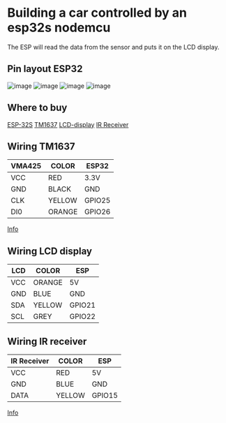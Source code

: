 # Building a car controlled by an esp32s nodemcu

The ESP will read the data from the sensor and puts it on the LCD display.

## Pin layout ESP32


![image](https://github.com/resimons/esp32s-nodecmu-lora-bme280/blob/main/images/esp32-esp-32s-nodemcu-pinout.jpg)
![image]((https://www.makerguides.com/wp-content/uploads/2020/08/DEBO_IR_38KHZ_01.jpg))
![image](https://www.tinytronics.nl/image/cache/data/product-2368/TM1637-RED4MINI-1200x1200w.jpg)
![image](https://www.tinytronics.nl/image/cache/data/product-3267/LCD1602-green-yellow-with-I2C-backpack-1500x1500w.jpg)

## Where to buy

[ESP-32S](https://www.benselectronics.nl/nodemcu-esp32-wroom-wifi-en-bluetooth-us-111566560.html)
[TM1637](https://www.tinytronics.nl/nl/displays/segmenten/segmenten-display-module-4-karakters-klok-rood-tm1637-mini)
[LCD-display](https://www.tinytronics.nl/nl/displays/lcd/lcd-display-16*2-karakters-met-zwarte-tekst-en-groen-gele-backlight-met-i2c-backpack)
[IR Receiver](https://www.tinytronics.nl/nl/communicatie-en-signalen/draadloos/infrarood/ir-infrarood-ontvanger-module-38khz-940nm)

## Wiring TM1637
VMA425 | COLOR | ESP32
-------- |-| ----------
VCC | RED | 3.3V
GND | BLACK | GND
CLK | YELLOW | GPIO25
DI0 | ORANGE | GPIO26

[Info](https://cdn.velleman.eu/downloads/29/vma425_a4v01.pdf)

## Wiring LCD display
LCD | COLOR | ESP
----- | - | ------
VCC | ORANGE | 5V
GND | BLUE | GND
SDA | YELLOW | GPIO21
SCL | GREY | GPIO22

## Wiring IR receiver
IR Receiver | COLOR | ESP
----- | - | ------
VCC | RED | 5V
GND | BLUE | GND
DATA | YELLOW | GPIO15

[Info](https://www.makerguides.com/ir-receiver-remote-arduino-tutorial/)
